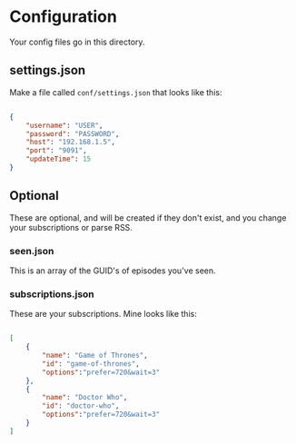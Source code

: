 # Configuration

Your config files go in this directory.

## settings.json

Make a file called `conf/settings.json` that looks like this:

```json

{
	"username": "USER",
	"password": "PASSWORD",
	"host": "192.168.1.5",
	"port": "9091",
	"updateTime": 15
}

```

## Optional

These are optional, and will be created if they don't exist, and you change your subscriptions or parse RSS.

### seen.json

This is an array of the GUID's of episodes you've seen.

### subscriptions.json

These are your subscriptions.  Mine looks like this:

```json

[
	{
		"name": "Game of Thrones",
		"id": "game-of-thrones",
		"options":"prefer=720&wait=3"
	},
	{
		"name": "Doctor Who",
		"id": "doctor-who",
		"options":"prefer=720&wait=3"
	}
]

```

